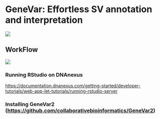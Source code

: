 # GeneVar: Effortless SV annotation and interpretation 

![](images/GeneVar2-logo.jpeg)

## WorkFlow

![](genevar-22.png)

### Running RStudio on DNAnexus

https://documentation.dnanexus.com/getting-started/developer-tutorials/web-app-let-tutorials/running-rstudio-server

### Installing GeneVar2 (https://github.com/collaborativebioinformatics/GeneVar2)
